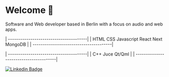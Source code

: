 # Welcome 👋

Software and Web developer based in Berlin with a focus on audio and web apps. 


| ---------------------------------------|
| HTML CSS Javascript React Next MongoDB |
| ---------------------------------------|

| ---------------------------------------|
| C++ Juce Qt/Qml                        |
| ---------------------------------------|
                                        



[![Linkedin Badge](https://img.shields.io/badge/-Wictorsson-blue?style=flat&logo=Linkedin&logoColor=white&link=https://www.linkedin.com/in/fredrik-wictorsson-276ab2180/)](https://www.linkedin.com/in/fredrik-wictorsson-276ab2180/)
